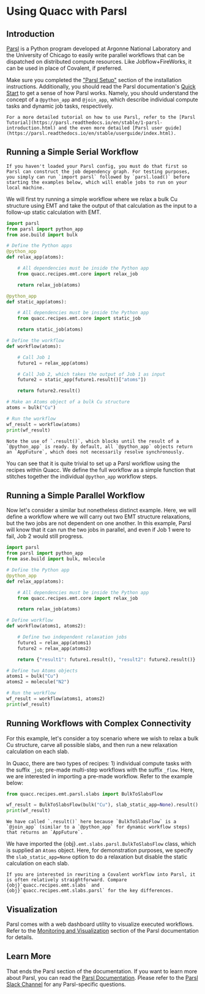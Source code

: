 # Using Quacc with Parsl

## Introduction

[Parsl](https://github.com/Parsl/parsl) is a Python program developed at Argonne National Laboratory and the University of Chicago to easily write parallel workflows that can be dispatched on distributed compute resources. Like Jobflow+FireWorks, it can be used in place of Covalent, if preferred.

Make sure you completed the ["Parsl Setup"](../../install/advanced/parsl.md) section of the installation instructions. Additionally, you should read the Parsl documentation's [Quick Start](https://parsl.readthedocs.io/en/stable/quickstart.html) to get a sense of how Parsl works. Namely, you should understand the concept of a `@python_app` and `@join_app`, which describe individual compute tasks and dynamic job tasks, respectively.

```{note}
For a more detailed tutorial on how to use Parsl, refer to the [Parsl Tutorial](https://parsl.readthedocs.io/en/stable/1-parsl-introduction.html) and the even more detailed [Parsl user guide](https://parsl.readthedocs.io/en/stable/userguide/index.html).
```

## Running a Simple Serial Workflow

```{hint}
If you haven't loaded your Parsl config, you must do that first so Parsl can construct the job dependency graph. For testing purposes, you simply can run `import parsl` followed by `parsl.load()` before starting the examples below, which will enable jobs to run on your local machine.
```

We will first try running a simple workflow where we relax a bulk Cu structure using EMT and take the output of that calculation as the input to a follow-up static calculation with EMT.

```python
import parsl
from parsl import python_app
from ase.build import bulk

# Define the Python apps
@python_app
def relax_app(atoms):

    # All dependencies must be inside the Python app
    from quacc.recipes.emt.core import relax_job

    return relax_job(atoms)

@python_app
def static_app(atoms):

    # All dependencies must be inside the Python app
    from quacc.recipes.emt.core import static_job

    return static_job(atoms)

# Define the workflow
def workflow(atoms):

    # Call Job 1
    future1 = relax_app(atoms)

    # Call Job 2, which takes the output of Job 1 as input
    future2 = static_app(future1.result()["atoms"])

    return future2.result()

# Make an Atoms object of a bulk Cu structure
atoms = bulk("Cu")

# Run the workflow
wf_result = workflow(atoms)
print(wf_result)
```

```{note}
Note the use of `.result()`, which blocks until the result of a `@python_app` is ready. By default, all `@python_app` objects return an `AppFuture`, which does not necessarily resolve synchronously.
```

You can see that it is quite trivial to set up a Parsl workflow using the recipes within Quacc. We define the full workflow as a simple function that stitches together the individual `@python_app` workflow steps.

## Running a Simple Parallel Workflow

Now let's consider a similar but nonetheless distinct example. Here, we will define a workflow where we will carry out two EMT structure relaxations, but the two jobs are not dependent on one another. In this example, Parsl will know that it can run the two jobs in parallel, and even if Job 1 were to fail, Job 2 would still progress.

```python
import parsl
from parsl import python_app
from ase.build import bulk, molecule

# Define the Python app
@python_app
def relax_app(atoms):

    # All dependencies must be inside the Python app
    from quacc.recipes.emt.core import relax_job

    return relax_job(atoms)

# Define workflow
def workflow(atoms1, atoms2):

    # Define two independent relaxation jobs
    future1 = relax_app(atoms1)
    future2 = relax_app(atoms2)

    return {"result1": future1.result(), "result2": future2.result()}

# Define two Atoms objects
atoms1 = bulk("Cu")
atoms2 = molecule("N2")

# Run the workflow
wf_result = workflow(atoms1, atoms2)
print(wf_result)
```

## Running Workflows with Complex Connectivity

For this example, let's consider a toy scenario where we wish to relax a bulk Cu structure, carve all possible slabs, and then run a new relaxation calculation on each slab.

In Quacc, there are two types of recipes: 1) individual compute tasks with the suffix `_job`; pre-made multi-step workflows with the suffix `_flow`. Here, we are interested in importing a pre-made workflow. Refer to the example below:

```python
from quacc.recipes.emt.parsl.slabs import BulkToSlabsFlow

wf_result = BulkToSlabsFlow(bulk("Cu"), slab_static_app=None).result()
print(wf_result)
```

```{note}
We have called `.result()` here because `BulkToSlabsFlow` is a `@join_app` (similar to a `@python_app` for dynamic workflow steps) that returns an `AppFuture`.
```

We have imported the {obj}`.emt.slabs.parsl.BulkToSlabsFlow` class, which is supplied an `Atoms` object. Here, for demonstration purposes, we specify the `slab_static_app=None` option to do a relaxation but disable the static calculation on each slab.

```{hint}
If you are interested in rewriting a Covalent workflow into Parsl, it is often relatively straightforward. Compare {obj}`quacc.recipes.emt.slabs` and {obj}`quacc.recipes.emt.slabs.parsl` for the key differences.
```

## Visualization

Parsl comes with a web dashboard utility to visualize executed workflows. Refer to the [Monitoring and Visualization](https://parsl.readthedocs.io/en/stable/userguide/monitoring.html#visualization) section of the Parsl documentation for details.

## Learn More

That ends the Parsl section of the documentation. If you want to learn more about Parsl, you can read the [Parsl Documentation](https://parsl.readthedocs.io/en/stable/#). Please refer to the [Parsl Slack Channel](http://parsl-project.org/support.html) for any Parsl-specific questions.
